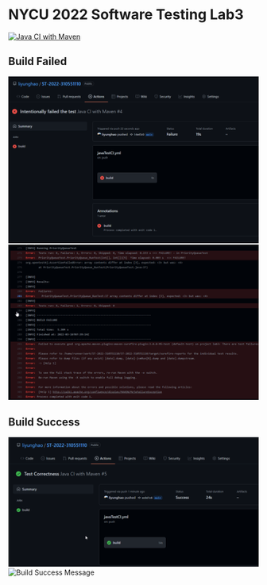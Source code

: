 # NYCU 2022 Software Testing Lab3
[![Java CI with Maven](https://github.com/liyunghao/ST-2022-310551110/actions/workflows/javaTestCI.yml/badge.svg)](https://github.com/liyunghao/ST-2022-310551110/actions/workflows/javaTestCI.yml)

## Build Failed
![Build Failed](screenshot/CIFailed.png)
![Build Failed Message](screenshot/errorMsg.png)

## Build Success
![Build Success](screenshot/CISuccess.png)
![Build Success Message](screentshot/successMsg.png)
